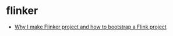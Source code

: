 # flinker

* [Why I make Flinker project and how to bootstrap a Flink project](https://www.vipmind.me/data/flink/why-i-make-flinker-project-and-how-to-bootstrap-a-flink-project.html)
